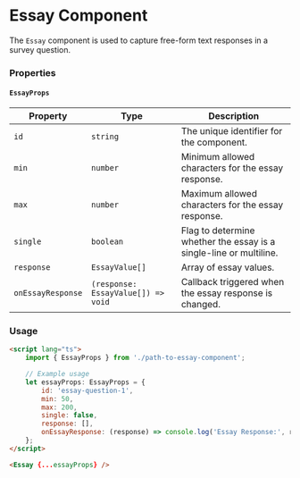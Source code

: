 # Essay Component

The `Essay` component is used to capture free-form text responses in a survey question.

### Properties

#### `EssayProps`

| Property          | Type                               | Description                                                        |
| ----------------- | ---------------------------------- | ------------------------------------------------------------------ |
| `id`              | `string`                           | The unique identifier for the component.                           |
| `min`             | `number`                           | Minimum allowed characters for the essay response.                 |
| `max`             | `number`                           | Maximum allowed characters for the essay response.                 |
| `single`          | `boolean`                          | Flag to determine whether the essay is a single-line or multiline. |
| `response`        | `EssayValue[]`                     | Array of essay values.                                             |
| `onEssayResponse` | `(response: EssayValue[]) => void` | Callback triggered when the essay response is changed.             |

### Usage

```html
<script lang="ts">
	import { EssayProps } from './path-to-essay-component';

	// Example usage
	let essayProps: EssayProps = {
		id: 'essay-question-1',
		min: 50,
		max: 200,
		single: false,
		response: [],
		onEssayResponse: (response) => console.log('Essay Response:', response),
	};
</script>

<Essay {...essayProps} />
```
